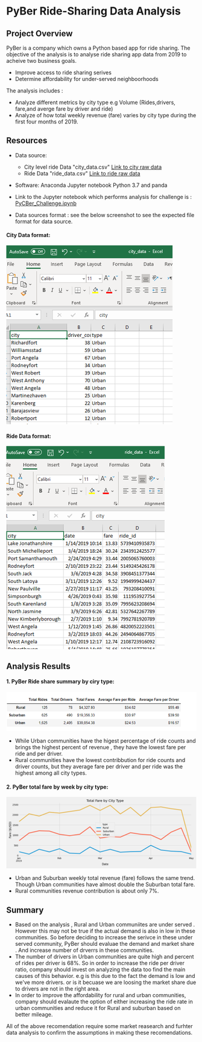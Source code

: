 # PyBer Ride-Sharing Data Analysis

## Project Overview
PyBer is a company which owns a Python based app for ride sharing. The objective of the analysis is to analyse ride sharing app data from 2019 to acheive two business goals.
- Improve access to ride sharing serives
- Determine affordability for under-served neighboorhoods

The analysis includes :
- Analyze different metrics by city type e.g Volume (Rides,drivers, fare,and averge fare by driver and ride)
- Analyze of how total weekly revenue (fare) varies by city type during the first four months of 2019.


## Resources
- Data source: 
    - City level ride Data "city_data.csv" [Link to city raw data](Resources/city_data.csv)
    - Ride Data "ride_data.csv" [Link to ride raw data](Resources/ride_data.csv)
    
- Software: Anaconda Jupyter notebook Python 3.7 and panda
- Link to the Jupyter notebook which performs analysis for challenge is : [PyCBer_Challenge.ipynb](PyBer_Challenge.ipynb)
- Data sources format : see the below screenshot to see the expected file format for data source.

#### City Data format:
  ![City data file format](Resources/City_data_format.png)
#### Ride Data format:
  ![datasource file format](Resources/Ride_data_format.png)

## Analysis Results
 
#### 1. PyBer Ride share summary by ciry type:
![pyber_summary_by_city_type](Analysis/PyBer_summary_by_city_type.png)
- While Urban communities have the higest percentage of ride counts and brings the highest percent of revenue , they have the lowest fare per ride and per driver. 
- Rural communities have the lowest contribbution for ride counts and driver counts, but they average fare per driver and per ride was the highest among all city types.

#### 2. PyBer total fare by week by city type:
![PyBer_weekly_summary](Analysis/PyBer_fare_summary.png)

- Urban and Suburban weekly total revenue (fare) follows the same trend. Though Urban communities have almost double the Suburban total fare. 
- Rural communities revenue contribution is about only 7%.


## Summary

- Based on the analysis , Rural and Urban communiites are under served . However this may not be true if the actual demand is also in low in these communities. So before deciding to increase the serivce in these under served community, PyBer should evaluae the demand and market share . And increase number of drverrs in these communities.
- The number of drivers in Urban communities are quite high and percent of rides per driver is 68%. So in order to increase the ride per driver ratio, company should invest on analyzing the data too find the main causes of this behavior. e.g is this due to the fact the demand is low and we've more drivers. or is it becuase we are loosing the market share due to drivers are not in the right area.
- In order to improve the affordability for rural and urban communities, company should evalaute the option of either increasing the ride rate in urban communities and reduce it for Rural and suburban based on better mileage. 

All of the above recomendation require some market reasearch and furhter data analysis to confirm the assumptions in making these recomendations.
